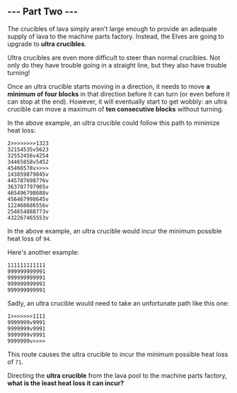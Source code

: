 ## --- Part Two ---
The crucibles of lava simply aren't large enough to provide an adequate supply of lava to the machine parts factory. Instead, the Elves are going to upgrade to **ultra crucibles**.
 
Ultra crucibles are even more difficult to steer than normal crucibles. Not only do they have trouble going in a straight line, but they also have trouble turning!
 
Once an ultra crucible starts moving in a direction, it needs to move **a minimum of four blocks** in that direction before it can turn (or even before it can stop at the end). However, it will eventually start to get wobbly: an ultra crucible can move a maximum of **ten consecutive blocks** without turning.
 
In the above example, an ultra crucible could follow this path to minimize heat loss:
 

```
2>>>>>>>>1323
32154535v5623
32552456v4254
34465858v5452
45466578v>>>>
143859879845v
445787698776v
363787797965v
465496798688v
456467998645v
122468686556v
254654888773v
432267465553v
```

 
In the above example, an ultra crucible would incur the minimum possible heat loss of `94`.
 
Here's another example:
 

```
111111111111
999999999991
999999999991
999999999991
999999999991
```

 
Sadly, an ultra crucible would need to take an unfortunate path like this one:
 

```
1>>>>>>>1111
9999999v9991
9999999v9991
9999999v9991
9999999v>>>>
```

 
This route causes the ultra crucible to incur the minimum possible heat loss of `71`.
 
Directing the **ultra crucible** from the lava pool to the machine parts factory, **what is the least heat loss it can incur?**
 
